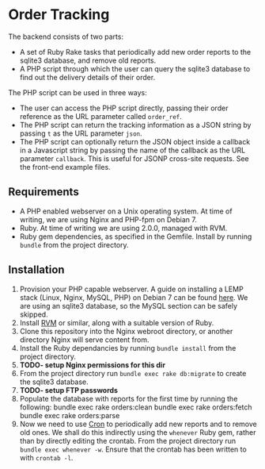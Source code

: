 # Order Tracking

The backend consists of two parts:
* A set of Ruby Rake tasks that periodically add new order reports to the
  sqlite3 database, and remove old reports.
* A PHP script through which the user can query the sqlite3 database to find
  out the delivery details of their order.

The PHP script can be used in three ways:
* The user can access the PHP script directly, passing their order reference as
  the URL parameter called `order_ref`.
* The PHP script can return the tracking information as a JSON string by
  passing `t` as the URL parameter `json`.
* The PHP script can optionally return the JSON object inside a callback in a
  Javascript string by passing the name of the callback as the URL parameter
  `callback`. This is useful for JSONP cross-site requests. See the front-end
  example files.

## Requirements

* A PHP enabled webserver on a Unix operating system. At time of writing, we
  are using Nginx and PHP-fpm on Debian 7.
* Ruby. At time of writing we are using 2.0.0, managed with RVM.
* Ruby gem dependencies, as specified in the Gemfile. Install by running
  `bundle` from the project directory.

## Installation

1. Provision your PHP capable webserver. A guide on installing a LEMP stack
   (Linux, Nginx, MySQL, PHP) on Debian 7 can be found
   [here](https://www.digitalocean.com/community/tutorials/how-to-install-linux-nginx-mysql-php-lemp-stack-on-debian-7).
   We are using an sqlite3 database, so the MySQL section can be safely
   skipped.
2. Install [RVM](https://rvm.io/) or similar, along with a suitable version of
   Ruby.
3. Clone this repository into the Nginx webroot directory, or another directory
   Nginx will serve content from.
4. Install the Ruby dependancies by running `bundle install` from the project
   directory.
5. **TODO- setup Nginx permissions for this dir**
6. From the project directory run `bundle exec rake db:migrate` to create the
   sqlite3 database.
7. **TODO- setup FTP passwords**
8. Populate the database with reports for the first time by running the
   following:
    bundle exec rake orders:clean
    bundle exec rake orders:fetch
    bundle exec rake orders:parse
9. Now we need to use [Cron](https://en.wikipedia.org/wiki/Cron) to
   periodically add new reports and to remove old ones. We shall do this
   indirectly using the `whenever` Ruby gem, rather than by directly editing
   the crontab. From the project directory run `bundle exec whenever -w`.
   Ensure that the crontab has been written to with `crontab -l`.
